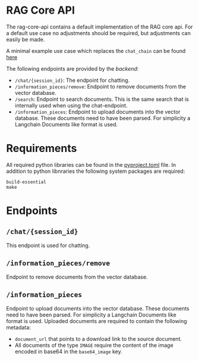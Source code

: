 # RAG Core API

The rag-core-api contains a default implementation of the RAG core api.
For a default use case no adjustments should be required, but adjustments can easily be made.

A minimal example use case which replaces the `chat_chain` can be found [here](https://dev.azure.com/schwarzit-wiking/schwarzit.rag-template-sit-stackit/_git/use-case-example)


The following endpoints are provided by the *backend*:
- `/chat/{session_id}`: The endpoint for chatting.
- `/information_pieces/remove`: Endpoint to remove documents from the vector database.
- `/search`: Endpoint to search documents. This is the same search that is internally used when using the chat-endpoint.
- `/information_pieces`: Endpoint to upload documents into the vector database. These documents need to have been parsed. For simplicity a Langchain Documents like format is used.

# Requirements
All required python libraries can be found in the [pyproject.toml](pyproject.toml) file.
In addition to python libnraries the following system packages are required:
```
build-essential
make
```

# Endpoints

## `/chat/{session_id}`
This endpoint is used for chatting.

## `/information_pieces/remove`
Endpoint to remove documents from the vector database.

## `/information_pieces`
Endpoint to upload documents into the vector database. These documents need to have been parsed. For simplicity a Langchain Documents like format is used.
Uploaded documents are required to contain the following metadata:
- `document_url` that points to a download link to the source document.
- All documents of the type `IMAGE` require the content of the image encoded in base64 in the `base64_image` key.
